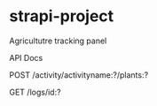 # strapi-project

Agricultutre tracking panel

API Docs

POST /activity/activityname:?/plants:?

GET /logs/id:?

